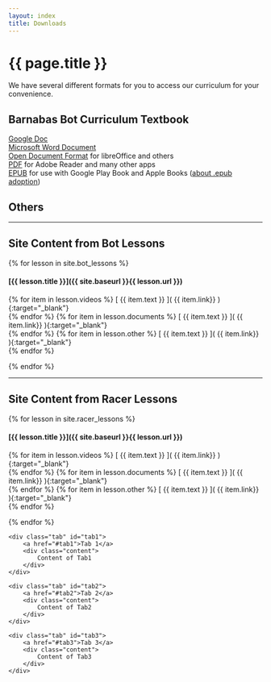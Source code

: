 ```yaml
---
layout: index
title: Downloads
---
```

<!-- Main -->
# {{ page.title }}

We have several different formats for you to access our curriculum for your convenience.

## Barnabas Bot Curriculum Textbook
[Google Doc](https://docs.google.com/document/d/13SxcQZP4Q4WikH01lJvGHbPfcNjATRUS2-nPwks0Yi0/edit?usp=sharing)  
[Microsoft Word Document](https://docs.google.com/document/d/13SxcQZP4Q4WikH01lJvGHbPfcNjATRUS2-nPwks0Yi0/export?format=docx)  
[Open Document Format](https://docs.google.com/document/d/13SxcQZP4Q4WikH01lJvGHbPfcNjATRUS2-nPwks0Yi0/export?format=odf) for libreOffice and others  
[PDF](https://docs.google.com/document/d/13SxcQZP4Q4WikH01lJvGHbPfcNjATRUS2-nPwks0Yi0/export?format=pdf) for Adobe Reader and many other apps  
[EPUB](https://docs.google.com/document/d/13SxcQZP4Q4WikH01lJvGHbPfcNjATRUS2-nPwks0Yi0/export?format=epub) for use with Google Play Book and Apple Books ([about .epub adoption](https://en.wikipedia.org/wiki/EPUB#Adoption))

## Others
___
<h2><i class="icon fa-android"></i> Site Content from Bot Lessons</h2>

{% for lesson in site.bot_lessons %}

#### [{{ lesson.title }}]({{ site.baseurl }}{{ lesson.url }})
{% for item in lesson.videos %} [ {{ item.text }} ]( {{ item.link}} ){:target="_blank"}  
{% endfor %}
{% for item in lesson.documents %} [ {{ item.text }} ]( {{ item.link}} ){:target="_blank"}  
{% endfor %}
{% for item in lesson.other %} [ {{ item.text }} ]( {{ item.link}} ){:target="_blank"}  
{% endfor %}
    
{% endfor %}
___
<h2><i class="icon fa-car"></i> Site Content from Racer Lessons</h2>

{% for lesson in site.racer_lessons %}

#### [{{ lesson.title }}]({{ site.baseurl }}{{ lesson.url }})
{% for item in lesson.videos %} [ {{ item.text }} ]( {{ item.link}} ){:target="_blank"}  
{% endfor %}
{% for item in lesson.documents %} [ {{ item.text }} ]( {{ item.link}} ){:target="_blank"}  
{% endfor %}
{% for item in lesson.other %} [ {{ item.text }} ]( {{ item.link}} ){:target="_blank"}  
{% endfor %}
    
{% endfor %}

<div class="tabs">
		
    <div class="tab" id="tab1">
        <a href="#tab1">Tab 1</a>
        <div class="content">
            Content of Tab1
        </div>
    </div>

    <div class="tab" id="tab2">
        <a href="#tab2">Tab 2</a>
        <div class="content">
            Content of Tab2
        </div>
    </div>

    <div class="tab" id="tab3">
        <a href="#tab3">Tab 3</a>
        <div class="content">
            Content of Tab3
        </div>
    </div>


</div>
